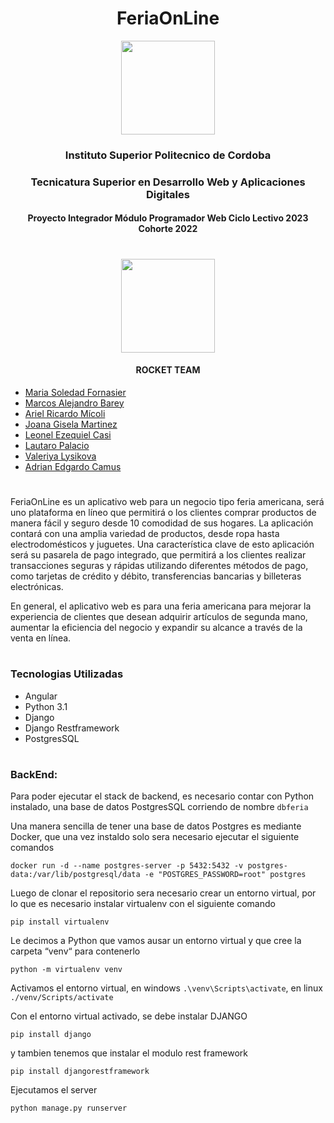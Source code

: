 
<h1 align="center">FeriaOnLine</h1>

<p align="center">
 <a href="https://www.ispc.edu.ar/"><img src="https://user-images.githubusercontent.com/85143329/233746625-17802d1b-3bec-4d9a-9f11-644e342da582.png" style="width: 150px"></a>
</p>
<h3 align="center">Instituto Superior Politecnico de Cordoba</h3>
<h3 align="center">Tecnicatura Superior en Desarrollo Web y Aplicaciones Digitales</h3>
<h4 align="center">Proyecto Integrador Módulo Programador Web Ciclo Lectivo 2023 Cohorte 2022</h4>

#
<p align="center">
 <a href="https://github.com/soleforna/integrador_ISP2"><img src="https://user-images.githubusercontent.com/85143329/233748267-eec28e52-f959-4fa0-b9b6-f0a497aeb0d2.png" style="width: 150px"></a>
</p>
<h4 align="center">ROCKET TEAM</h4>

* [Maria Soledad Fornasier](https://github.com/soleforna)
* [Marcos Alejandro Barey](https://github.com/Marquitos280419)
* [Ariel Ricardo Mícoli](https://github.com/Ari-07x)
* [Joana Gisela Martinez](https://github.com/JoanaGM44)
* [Leonel Ezequiel Casi](https://github.com/leocas1)
* [Lautaro Palacio](https://github.com/Pala797)
* [Valeriya Lysikova](https://github.com/vlysi)
* [Adrian Edgardo Camus](https://github.com/acamus79)


#

FeriaOnLine es un aplicativo web para un negocio tipo feria americana, será uno plataforma en líneo que permitirá o los clientes comprar productos de manera fácil y seguro desde 10 comodidad de sus hogares. La aplicación contará con una amplia variedad de productos, desde ropa hasta electrodomésticos y juguetes.
Una característica clave de esto aplicación será su pasarela de pago integrado, que permitirá a los clientes realizar transacciones seguras y rápidas utilizando diferentes métodos de pago, como tarjetas de crédito y débito, transferencias bancarias y billeteras electrónicas.

En general, el aplicativo web es para una feria americana para mejorar la experiencia de clientes que desean adquirir artículos de segunda mano, aumentar la eficiencia del negocio y expandir su alcance a través de la venta en línea.

#
### Tecnologias Utilizadas

* Angular
* Python 3.1
* Django 
* Django Restframework
* PostgresSQL

#
### BackEnd:

Para poder ejecutar el stack de backend, es necesario contar con Python instalado, una base de datos PostgresSQL corriendo de nombre `dbferia`

Una manera sencilla de tener una base de datos Postgres es mediante Docker, que una vez instaldo solo sera necesario ejecutar el siguiente comandos

```
docker run -d --name postgres-server -p 5432:5432 -v postgres-data:/var/lib/postgresql/data -e "POSTGRES_PASSWORD=root" postgres
```


Luego de clonar el repositorio sera necesario crear un entorno virtual, por lo que es necesario instalar virtualenv con el siguiente comando

```
pip install virtualenv
```
Le decimos a Python que vamos ausar un entorno virtual y que cree la carpeta “venv“ para contenerlo
```
python -m virtualenv venv
```
Activamos el entorno virtual, en windows ```.\venv\Scripts\activate```, en linux ```./venv/Scripts/activate```

Con el entorno virtual activado, se debe instalar DJANGO
```
pip install django
```

y tambien tenemos que instalar el modulo rest framework 
```
pip install djangorestframework
```

Ejecutamos el server

```
python manage.py runserver
```
